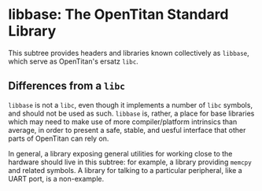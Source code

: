 # libbase: The OpenTitan Standard Library

This subtree provides headers and libraries known collectively as `libbase`, which serve as OpenTitan's ersatz `libc`.

## Differences from a `libc`

`libbase` is not a `libc`, even though it implements a number of `libc` symbols, and should not be used as such.
`libbase` is, rather, a place for base libraries which may need to make use of more compiler/platform intrinsics than average, in order to present a safe, stable, and uesful interface that other parts of OpenTitan can rely on.

In general, a library exposing general utilities for working close to the hardware should live in this subtree: for example, a library providing `memcpy` and related symbols.
A library for talking to a particular peripheral, like a UART port, is a non-example.
